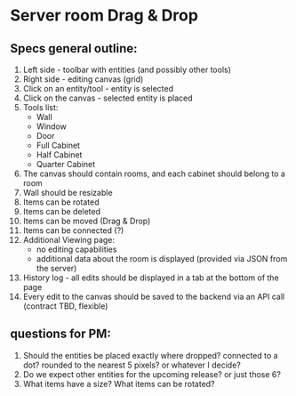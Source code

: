 # Server room Drag & Drop

## Specs general outline:
1. Left side - toolbar with entities (and possibly other tools)
2. Right side - editing canvas (grid)
3. Click on an entity/tool - entity is selected
4. Click on the canvas - selected entity is placed
5. Tools list:
    - Wall
    - Window
    - Door
    - Full Cabinet
    - Half Cabinet
    - Quarter Cabinet
6. The canvas should contain rooms, and each cabinet should belong to a room
7. Wall should be resizable
8. Items can be rotated
9. Items can be deleted
10. Items can be moved (Drag & Drop)
11. Items can be connected (?)
12. Additional Viewing page:
    - no editing capabilities
    - additional data about the room is displayed (provided via JSON from the server)
13. History log - all edits should be displayed in a tab at the bottom of the page
14. Every edit to the canvas should be saved to the backend via an API call (contract TBD, flexible)

## questions for PM:
1. Should the entities be placed exactly where dropped? connected to a dot? rounded to the nearest 5 pixels? or whatever I decide?
2. Do we expect other entities for the upcoming release? or just those 6?
3. What items have a size? What items can be rotated?
